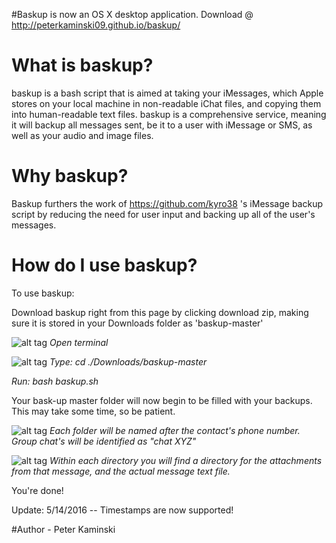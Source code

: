 #Baskup is now an OS X desktop application. Download @ http://peterkaminski09.github.io/baskup/

# What is baskup?

baskup is a bash script that is aimed at taking your iMessages, which Apple stores on your local machine in non-readable iChat files, and copying them into human-readable text files.
baskup is a comprehensive service, meaning it will backup all messages sent, be it to a user with iMessage or SMS, as well as your audio and image files. 

# Why baskup? 

Baskup furthers the work of https://github.com/kyro38 's iMessage backup script by reducing the need for user input and backing up all of the user's messages. 

# How do I use baskup? 

To use baskup:

Download baskup right from this page by clicking download zip, making sure it is stored in your Downloads folder as 'baskup-master'

![alt tag](https://cloud.githubusercontent.com/assets/5935411/8760632/23ce21b8-2cee-11e5-80d7-37c97505cd17.JPEG)
_Open terminal_


![alt tag](https://cloud.githubusercontent.com/assets/5935411/8760636/2be1c850-2cee-11e5-96e9-92b2a1b4b10a.png)
_Type: cd ./Downloads/baskup-master_

_Run: bash baskup.sh_


Your bask-up master folder will now begin to be filled with your backups. This may take some time, so be patient. 

![alt tag](https://cloud.githubusercontent.com/assets/5935411/8760633/272d34c0-2cee-11e5-87c7-084d3bc8f21f.png)
_Each folder will be named after the contact's phone number. Group chat's will be identified as "chat XYZ"_

![alt tag](https://cloud.githubusercontent.com/assets/5935411/8760635/29201a04-2cee-11e5-9cc7-668b6a6e5ee0.png)
_Within each directory you will find a directory for the attachments from that message, and the actual message text file._ 

You're done! 


Update: 5/14/2016 -- Timestamps are now supported! 


#Author - Peter Kaminski
